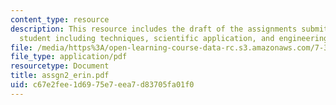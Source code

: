 ```yaml
---
content_type: resource
description: This resource includes the draft of the assignments submitted by the
  student including techniques, scientific application, and engineering application.
file: /media/https%3A/open-learning-course-data-rc.s3.amazonaws.com/7-349-biological-computing-at-the-crossroads-of-engineering-and-science-spring-2005/c67e2fee1d6975e7eea7d83705fa01f0_assgn2_erin.pdf
file_type: application/pdf
resourcetype: Document
title: assgn2_erin.pdf
uid: c67e2fee-1d69-75e7-eea7-d83705fa01f0
---
```

